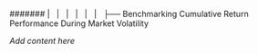 ####### |   |   |   |   |   |   ├── Benchmarking Cumulative Return Performance During Market Volatility

*Add content here*